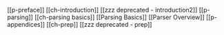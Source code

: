 [[p-preface]]
  [[ch-introduction]]
    [[zzz deprecated - introduction2]]
[[p-parsing]]
  [[ch-parsing basics]]
    [[Parsing Basics]]
    [[Parser Overview]]
[[p-appendices]]
  [[ch-prep]]
    [[zzz deprecated - prep]]